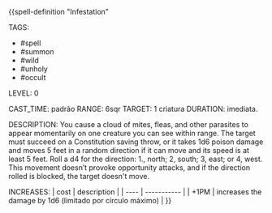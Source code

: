 {{spell-definition "Infestation"

TAGS:
- #spell
- #summon
- #wild
- #unholy
- #occult

LEVEL: 0

CAST_TIME: padrão
RANGE: 6sqr
TARGET: 1 criatura
DURATION: imediata.

DESCRIPTION:
You cause a cloud of mites, fleas, and other parasites to appear momentarily on one creature you can see within range. The target must succeed on a Constitution saving throw, or it takes 1d6 poison damage and moves 5 feet in a random direction if it can move and its speed is at least 5 feet. Roll a d4 for the direction: 1., north; 2, south; 3, east; or 4, west. This movement doesn’t provoke opportunity attacks, and if the direction rolled is blocked, the target doesn't move.  

INCREASES:
| cost | description |
| ---- | ----------- |
| +1PM | increases the damage by 1d6 (limitado por círculo máximo) |
}}
